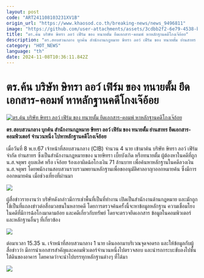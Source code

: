 ```yaml
---
layout: post
code: "ART241108103231XV1B"
origin_url: "https://www.khaosod.co.th/breaking-news/news_9496811"
image: "https://github.com/user-attachments/assets/3cdbb2f2-6e79-4538-be27-3f176f27b0cb"
title: "ตร.ค้น บริษัท ษิทรา ลอว์ เฟิร์ม ของ ทนายตั้ม ยึดเอกสาร-คอมพ์ หาหลักฐานคดีโกงเจ๊อ้อย"
description: "ตร.สอบสวนกลาง บุกค้น สำนักงานกฎหมาย ษิทรา ลอว์ เฟิร์ม ของ ทนายตั้ม ย่านสาทร ยึดเอกสาร-คอมพิวเตอร์ จำนวนหนึ่ง ไปหาหลักฐานคดีโกงเจ๊อ้อย"
category: "HOT_NEWS"
language: "th"
date: 2024-11-08T10:36:11.842Z
---
```


# ตร.ค้น บริษัท ษิทรา ลอว์ เฟิร์ม ของ ทนายตั้ม ยึดเอกสาร-คอมพ์ หาหลักฐานคดีโกงเจ๊อ้อย

[![ตร.ค้น บริษัท ษิทรา ลอว์ เฟิร์ม ของ ทนายตั้ม ยึดเอกสาร-คอมพ์ หาหลักฐานคดีโกงเจ๊อ้อย](https://www.khaosod.co.th/wpapp/uploads/2024/11/cib.jpg "ตร.ค้น บริษัท ษิทรา ลอว์ เฟิร์ม ของ ทนายตั้ม ยึดเอกสาร-คอมพ์ หาหลักฐานคดีโกงเจ๊อ้อย")](https://www.khaosod.co.th/wpapp/uploads/2024/11/cib.jpg)

**ตร.สอบสวนกลาง บุกค้น สำนักงานกฎหมาย ษิทรา ลอว์ เฟิร์ม ของ ทนายตั้ม ย่านสาทร ยึดเอกสาร-คอมพิวเตอร์ จำนวนหนึ่ง ไปหาหลักฐานคดีโกงเจ๊อ้อย**

เมื่อวันที่ 8 พ.ย.67 เจ้าหน้าที่สอบสวนกลาง (CIB) จำนวน 4 นาย เข้ามาค้น บริษัท ษิทรา ลอว์ เฟิร์ม จำกัด ย่านสาทร ซึ่งเป็นสำนักงานกฎหมายของ นายษิทรา เบี้ยบังเกิด หรือทนายตั้ม ผู้ต้องหาในคดีที่ถูก น.ส.จตุพร อุบลเลิศ หรือ เจ๊อ้อย ร้องเอาผิดฉ้อโกงเงิน 71 ล้านบาท เพื่อค้นหาหลักฐานในคดีลวงเงิน น.ส.จตุพร โดยพนักงานสอบสวนรวบรวมพยานหลักฐานเพื่อขออนุมัติศาลอาญาออกหมายค้น ซึ่งมีการออกหมายค้น เมื่อช่วงเที่ยงที่ผ่านมา

[![](https://www.khaosod.co.th/wpapp/uploads/2024/11/S__9256976_0-696x464.jpg)](https://www.khaosod.co.th/wpapp/uploads/2024/11/S__9256976_0.jpg)

ผู้สื่อข่าวรายงานว่า บริษัทดังกล่าวมีการเช่าพื้นที่เป็นที่ทำงาน เปิดเป็นสำนักงานด้านกฎหมาย และมักถูกใช้เป็นที่แถลงข่าวต่อสื่อมวลชนในหลายคดี โดยการตรวจค้นครั้งนี้จะหาข้อมูลหลักฐาน ความเชื่อมโยงในคดีที่มีการฉ้อโกงมาดามอ้อย และคดีเกี่ยวกับทรัพย์ โดยจะตรวจยึดเอกสาร ข้อมูลในคอมพิวเตอร์ และหลักฐานอื่นๆ ที่เกี่ยวข้อง

[![](https://www.khaosod.co.th/wpapp/uploads/2024/11/S__9256988-696x392.jpg)](https://www.khaosod.co.th/wpapp/uploads/2024/11/S__9256988.jpg)

ต่อมาเวลา 15.35 น. เจ้าหน้าที่สอบสวนกลาง 1 นาย เดินออกมาบริเวณจุดจอดรถ และให้ข้อมูลกับผู้สื่อข่าวว่า มีการนำเอกสารสำคัญและคอมพิวเตอร์จำนวนหนึ่งไปตรวจสอบ และนำรถกระบะขับลงไปชั้นใต้ดินของอาคาร โดยคาดว่าจะนำไปบรรทุกหลักฐานต่างๆ ที่ได้มา

[![](https://www.khaosod.co.th/wpapp/uploads/2024/11/S__9256967_0-696x391.jpg)](https://www.khaosod.co.th/wpapp/uploads/2024/11/S__9256967_0.jpg)